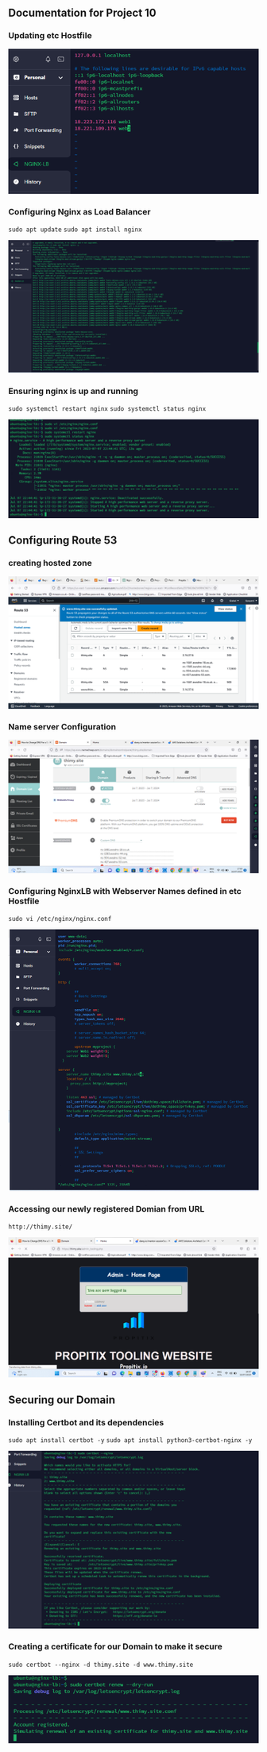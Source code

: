 ## **Documentation for Project 10**

### Updating etc Hostfile

![etc-hostfile-update](./Images/etc-hosts.png)

### Configuring Nginx as Load Balancer

`sudo apt update`
`sudo apt install nginx`

![Nginx-Installation](./Images/install-nginx.png)

### Ensuring nginx is up and running

`sudo systemctl restart nginx`
`sudo systemctl status nginx`

![Nginx-status](./Images/nginx-status.png)

## **Configuring Route 53**

### creating hosted zone

![Hosted-Zone-Creation](./Images/route-53.png)

### Name server Configuration

![Nameserver-Config](./Images/domain.png)

### Configuring NginxLB with Webserver Names defined in etc Hostfile

`sudo vi /etc/nginx/nginx.conf`

![nginxLB-config-with-webserver-names-defined-in-ect-hostfiles](./Images/nginx.conf.png)

### Accessing our newly registered Domian from URL

`http://thimy.site/`

![Accessing-our-web-server-using-newly-registered-domain](./Images/success.png)

## Securing our Domain

### Installing Certbot and its dependencies

`sudo apt install certbot -y`
`sudo apt install python3-certbot-nginx -y`

![Installing-certbot-and-its-dependencies](./Images/certbot-install.png)

### Creating a certificate for our Domain to make it secure

`sudo certbot --nginx -d thimy.site -d www.thimy.site`

![creating-certificate-to-secure-our-domain](./Images/test-certbot.png)
